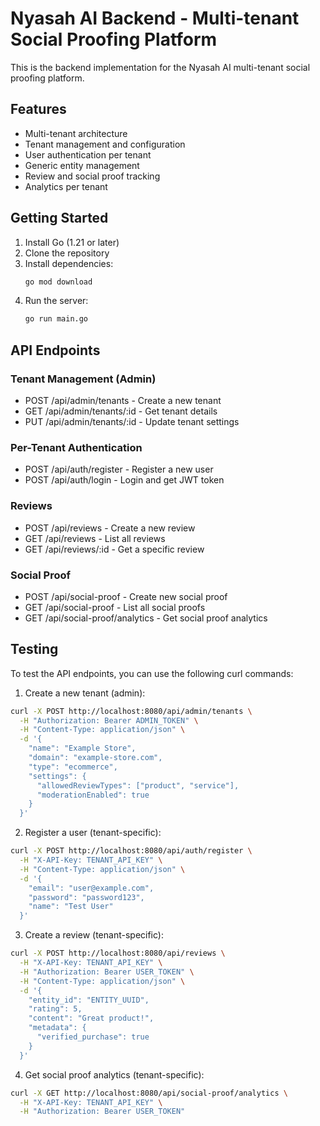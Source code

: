 # Nyasah AI Backend - Multi-tenant Social Proofing Platform

This is the backend implementation for the Nyasah AI multi-tenant social proofing platform.

## Features

- Multi-tenant architecture
- Tenant management and configuration
- User authentication per tenant
- Generic entity management
- Review and social proof tracking
- Analytics per tenant

## Getting Started

1. Install Go (1.21 or later)
2. Clone the repository
3. Install dependencies:
   ```bash
   go mod download
   ```
4. Run the server:
   ```bash
   go run main.go
   ```

## API Endpoints

### Tenant Management (Admin)
- POST /api/admin/tenants - Create a new tenant
- GET /api/admin/tenants/:id - Get tenant details
- PUT /api/admin/tenants/:id - Update tenant settings

### Per-Tenant Authentication
- POST /api/auth/register - Register a new user
- POST /api/auth/login - Login and get JWT token

### Reviews
- POST /api/reviews - Create a new review
- GET /api/reviews - List all reviews
- GET /api/reviews/:id - Get a specific review

### Social Proof
- POST /api/social-proof - Create new social proof
- GET /api/social-proof - List all social proofs
- GET /api/social-proof/analytics - Get social proof analytics

## Testing

To test the API endpoints, you can use the following curl commands:

1. Create a new tenant (admin):
```bash
curl -X POST http://localhost:8080/api/admin/tenants \
  -H "Authorization: Bearer ADMIN_TOKEN" \
  -H "Content-Type: application/json" \
  -d '{
    "name": "Example Store",
    "domain": "example-store.com",
    "type": "ecommerce",
    "settings": {
      "allowedReviewTypes": ["product", "service"],
      "moderationEnabled": true
    }
  }'
```

2. Register a user (tenant-specific):
```bash
curl -X POST http://localhost:8080/api/auth/register \
  -H "X-API-Key: TENANT_API_KEY" \
  -H "Content-Type: application/json" \
  -d '{
    "email": "user@example.com",
    "password": "password123",
    "name": "Test User"
  }'
```

3. Create a review (tenant-specific):
```bash
curl -X POST http://localhost:8080/api/reviews \
  -H "X-API-Key: TENANT_API_KEY" \
  -H "Authorization: Bearer USER_TOKEN" \
  -H "Content-Type: application/json" \
  -d '{
    "entity_id": "ENTITY_UUID",
    "rating": 5,
    "content": "Great product!",
    "metadata": {
      "verified_purchase": true
    }
  }'
```

4. Get social proof analytics (tenant-specific):
```bash
curl -X GET http://localhost:8080/api/social-proof/analytics \
  -H "X-API-Key: TENANT_API_KEY" \
  -H "Authorization: Bearer USER_TOKEN"
```
